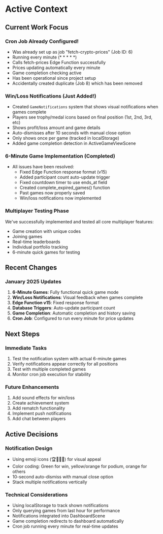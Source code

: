 # Active Context

## Current Work Focus

### Cron Job Already Configured! 
- Was already set up as job "fetch-crypto-prices" (Job ID: 6)
- Running every minute (* * * * *)
- Calls fetch-prices Edge Function successfully
- Prices updating automatically every minute
- Game completion checking active
- Has been operational since project setup
- Accidentally created duplicate (Job 8) which has been removed

### Win/Loss Notifications (Just Added!)
- Created `GameNotifications` system that shows visual notifications when games complete
- Players see trophy/medal icons based on final position (1st, 2nd, 3rd, etc)
- Shows profit/loss amount and game details
- Auto-dismisses after 10 seconds with manual close option
- Only shows once per game (tracked in localStorage)
- Added game completion detection in ActiveGameViewScene

### 6-Minute Game Implementation (Completed)
- All issues have been resolved:
  - Fixed Edge Function response format (v15)
  - Added participant count auto-update trigger
  - Fixed countdown timer to use ends_at field
  - Created complete_expired_games() function
  - Past games now properly saved
  - Win/loss notifications now implemented

### Multiplayer Testing Phase
We've successfully implemented and tested all core multiplayer features:
- Game creation with unique codes
- Joining games
- Real-time leaderboards
- Individual portfolio tracking
- 6-minute quick games for testing

## Recent Changes

### January 2025 Updates
1. **6-Minute Games**: Fully functional quick game mode
2. **Win/Loss Notifications**: Visual feedback when games complete
3. **Edge Function v15**: Fixed response format
4. **Database Triggers**: Auto-update participant count
5. **Game Completion**: Automatic completion and history saving
6. **Cron Job**: Configured to run every minute for price updates

## Next Steps

### Immediate Tasks
1. Test the notification system with actual 6-minute games
2. Verify notifications appear correctly for all positions
3. Test with multiple completed games
4. Monitor cron job execution for stability

### Future Enhancements
1. Add sound effects for win/loss
2. Create achievement system
3. Add rematch functionality
4. Implement push notifications
5. Add chat between players

## Active Decisions

### Notification Design
- Using emoji icons (🏆🥈🥉🎯) for visual appeal
- Color coding: Green for win, yellow/orange for podium, orange for others
- 10-second auto-dismiss with manual close option
- Stack multiple notifications vertically

### Technical Considerations
- Using localStorage to track shown notifications
- Only querying games from last hour for performance
- Notifications integrated into DashboardScene
- Game completion redirects to dashboard automatically
- Cron job running every minute for real-time updates 